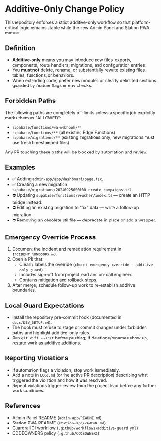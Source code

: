# Additive-Only Change Policy

This repository enforces a strict additive-only workflow so that platform-critical logic remains stable while the new Admin Panel and Station PWA mature.

## Definition
- **Additive-only** means you may introduce new files, exports, components, route handlers, migrations, and configuration entries.
- You **must not** delete, rename, or substantially rewrite existing files, tables, functions, or behaviors.
- When extending code, prefer new modules or clearly delimited sections guarded by feature flags or env checks.

## Forbidden Paths
The following paths are completely off-limits unless a specific job explicitly marks them as "ALLOWED":

- `supabase/functions/wa-webhook/**`
- `supabase/functions/**` (all existing Edge Functions)
- `supabase/migrations/**` (existing migrations only; new migrations must use fresh timestamped files)

Any PR touching these paths will be blocked by automation and review.

## Examples
- ✅ Adding `admin-app/app/dashboard/page.tsx`.
- ✅ Creating a new migration `supabase/migrations/20240925000000_create_campaigns.sql`.
- ⛔ Updating `supabase/functions/voucher/index.ts` — create an HTTP bridge instead.
- ⛔ Editing an existing migration to "fix" data — write a follow-up migration.
- ⛔ Removing an obsolete util file — deprecate in place or add a wrapper.

## Emergency Override Process
1. Document the incident and remediation requirement in `INCIDENT_RUNBOOKS.md`.
2. Open a PR that:
   - Clearly labels the override (`chore: emergency override – additive-only guard`).
   - Includes sign-off from project lead and on-call engineer.
   - Contains mitigation and rollback steps.
3. After merge, schedule follow-up work to re-establish additive boundaries.

## Local Guard Expectations
- Install the repository pre-commit hook (documented in `docs/DEV_SETUP.md`).
- The hook must refuse to stage or commit changes under forbidden paths and highlight additive-only rules.
- Run `git diff --stat` before pushing; if deletions/renames show up, restate work as additive additions.

## Reporting Violations
- If automation flags a violation, stop work immediately.
- Add a note in `LOGS.md` (or the active PR description) describing what triggered the violation and how it was resolved.
- Repeat violations trigger review from the project lead before any further work continues.

## References
- Admin Panel README (`admin-app/README.md`)
- Station PWA README (`station-app/README.md`)
- Guardrail CI workflow (`.github/workflows/additive-guard.yml`)
- CODEOWNERS policy (`.github/CODEOWNERS`)
